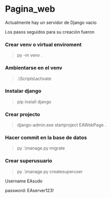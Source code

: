 # Pagina_web

Actualmente hay un servidor de Django vacio

Los pasos seguidos para su creación fueron

### Crear venv o virtual enviroment
> py -m venv .

### Ambientarse en el venv 

> .\Scripts\activate

### Instalar django 

> pip install django

### Crear projecto 

> django-admin.exe startproject EAWebPage .

### Hacer commit en la base de datos

> py .\manage.py migrate

### Crear superusuario 

> py .\manage.py createsuperuser

Username EAsudo

password: EAserver123!
